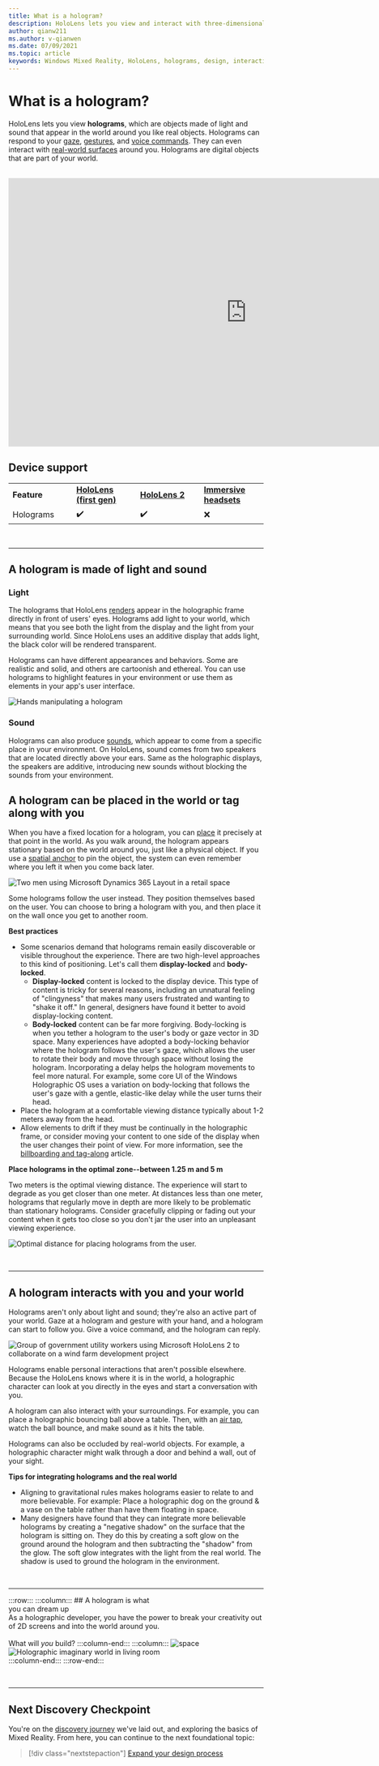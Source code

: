 ```yaml
---
title: What is a hologram?
description: HoloLens lets you view and interact with three-dimensional holograms, objects made of light and sound that appear in the world around you.
author: qianw211
ms.author: v-qianwen
ms.date: 07/09/2021
ms.topic: article
keywords: Windows Mixed Reality, HoloLens, holograms, design, interaction, mixed reality headset, windows mixed reality headset, what is augmented reality
---
```


# What is a hologram?

HoloLens lets you view **holograms**, which are objects made of light and sound that appear in the world around you like real objects. Holograms can respond to your [gaze](../design/gaze-and-commit.md), [gestures](../design/gaze-and-commit.md#composite-gestures), and [voice commands](../design/voice-input.md). They can even interact with [real-world surfaces](../design/spatial-mapping.md) around you. Holograms are digital objects that are part of your world.

<br>

<iframe width="940" height="530" src="https://www.youtube.com/embed/MVXH5V8MVQo" frameborder="0" allow="accelerometer; autoplay; encrypted-media; gyroscope; picture-in-picture" allowfullscreen></iframe>

<br>

## Device support

<table>
    <colgroup>
    <col width="25%" />
    <col width="25%" />
    <col width="25%" />
    <col width="25%" />
    </colgroup>
    <tr>
        <td><strong>Feature</strong></td>
        <td><a href="/hololens/hololens1-hardware"><strong>HoloLens (first gen)</strong></a></td>
        <td><a href="/hololens/hololens2-hardware"><strong>HoloLens 2</strong></td>
        <td><a href="../discover/immersive-headset-hardware-details.md"><strong>Immersive headsets</strong></a></td>
    </tr>
     <tr>
        <td>Holograms</td>
        <td>✔️</td>
        <td>✔️</td>
        <td>❌</td>
    </tr>
</table>

<br>

---

## A hologram is made of light and sound

### Light

The holograms that HoloLens [renders](../develop/platform-capabilities-and-apis/rendering.md) appear in the holographic frame directly in front of users' eyes. Holograms add light to your world, which means that you see both the light from the display and the light from your surrounding world. Since HoloLens uses an additive display that adds light, the black color will be rendered transparent. 

Holograms can have different appearances and behaviors. Some are realistic and solid, and others are cartoonish and ethereal. You can use holograms to highlight features in your environment or use them as elements in your app's user interface.

![Hands manipulating a hologram](images/hologram-hands-940px.jpg)

### Sound

Holograms can also produce [sounds](../design/spatial-sound.md), which appear to come from a specific place in your environment. On HoloLens, sound comes from two speakers that are located directly above your ears. Same as the holographic displays, the speakers are additive, introducing new sounds without blocking the sounds from your environment.

## A hologram can be placed in the world or tag along with you

When you have a fixed location for a hologram, you can [place](../design/coordinate-systems.md) it precisely at that point in the world. As you walk around, the hologram appears stationary based on the world around you, just like a physical object. If you use a [spatial anchor](../design/coordinate-systems.md#spatial-anchors) to pin the object, the system can even remember where you left it when you come back later.

![Two men using Microsoft Dynamics 365 Layout in a retail space](images/HLS19_retailLayoutHologram_001-940px.jpg)

Some holograms follow the user instead. They position themselves based on the user. You can choose to bring a hologram with you, and then place it on the wall once you get to another room.

**Best practices**

* Some scenarios demand that holograms remain easily discoverable or visible throughout the experience. There are two high-level approaches to this kind of positioning. Let's call them **display-locked** and **body-locked**.
   * **Display-locked** content is locked to the display device. This type of content is tricky for several reasons, including an unnatural feeling of "clingyness" that makes many users frustrated and wanting to "shake it off." In general, designers have found it better to avoid display-locking content.
   * **Body-locked** content can be far more forgiving. Body-locking is when you tether a hologram to the user's body or gaze vector in 3D space. Many experiences have adopted a body-locking behavior where the hologram follows the user's gaze, which allows the user to rotate their body and move through space without losing the hologram. Incorporating a delay helps the hologram movements to feel more natural. For example, some core UI of the Windows Holographic OS uses a variation on body-locking that follows the user's gaze with a gentle, elastic-like delay while the user turns their head.
* Place the hologram at a comfortable viewing distance typically about 1-2 meters away from the head.
* Allow elements to drift if they must be continually in the holographic frame, or consider moving your content to one side of the display when the user changes their point of view. For more information, see the [billboarding and tag-along](../design/billboarding-and-tag-along.md) article.

**Place holograms in the optimal zone--between 1.25 m and 5 m**

Two meters is the optimal viewing distance. The experience will start to degrade as you get closer than one meter. At distances less than one meter, holograms that regularly move in depth are more likely to be problematic than stationary holograms. Consider gracefully clipping or fading out your content when it gets too close so you don't jar the user into an unpleasant viewing experience.

![Optimal distance for placing holograms from the user.](images/distanceguiderendering-950px.png)

<br>

---

## A hologram interacts with you and your world

Holograms aren't only about light and sound; they're also an active part of your world. Gaze at a hologram and gesture with your hand, and a hologram can start to follow you. Give a voice command, and the hologram can reply.

![Group of government utility workers using Microsoft HoloLens 2 to collaborate on a wind farm development project](images/HLS19_governmentUtilitiesHologram_001-940px.jpg)

Holograms enable personal interactions that aren't possible elsewhere. Because the HoloLens knows where it is in the world, a holographic character can look at you directly in the eyes and start a conversation with you.

A hologram can also interact with your surroundings. For example, you can place a holographic bouncing ball above a table. Then, with an [air tap](../design/gaze-and-commit.md#composite-gestures), watch the ball bounce, and make sound as it hits the table.

Holograms can also be occluded by real-world objects. For example, a holographic character might walk through a door and behind a wall, out of your sight.

**Tips for integrating holograms and the real world**

* Aligning to gravitational rules makes holograms easier to relate to and more believable. For example: Place a holographic dog on the ground & a vase on the table rather than have them floating in space.
* Many designers have found that they can integrate more believable holograms by creating a "negative shadow" on the surface that the hologram is sitting on. They do this by creating a soft glow on the ground around the hologram and then subtracting the "shadow" from the glow. The soft glow integrates with the light from the real world. The shadow is used to ground the hologram in the environment.

<br>

---

:::row:::
    :::column:::
        ## A hologram is what <br>you can dream up<br>
        As a holographic developer, you have the power to break your creativity out of 2D screens and into the world around you.<br><br>
        What will *you* build?
    :::column-end:::
        :::column:::
        ![space](images/spacer-20x582.png)<br>
       ![Holographic imaginary world in living room](images/designoverview.jpg)<br>
    :::column-end:::
:::row-end:::

<br>

---

## Next Discovery Checkpoint

You're on the [discovery journey](get-started-with-mr.md) we've laid out, and exploring the basics of Mixed Reality. From here, you can continue to the next foundational topic: 

> [!div class="nextstepaction"]
> [Expand your design process](case-study-expanding-the-design-process-for-mixed-reality.md)
